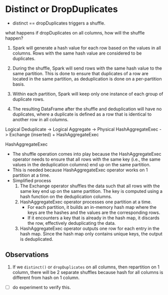 # Distinct or DropDuplicates

- distinct == dropDuplicates triggers a shuffle.


what happens if dropDuplicates on all columns, how will the shuffle happen?
1. Spark will generate a hash value for each row based on the values in all columns. 
Rows with the same hash value are considered to be duplicates.

2. During the shuffle, Spark will send rows with the same hash value to the same partition. 
This is done to ensure that duplicates of a row are located in the same partition, 
as deduplication is done on a per-partition basis.

3. Within each partition, Spark will keep only one instance of each group of duplicate rows.

4. The resulting DataFrame after the shuffle and deduplication will have no duplicates, 
where a duplicate is defined as a row that is identical to another row in all columns.


Logical Deduplicate
-> Logical Aggregate
-> Physical HashAggregateExec
-> Exchange (inserted) + HashAggregateExec


HashAggregateExec
- The shuffle operation comes into play because the HashAggregateExec operator needs to ensure that all rows 
with the same key (i.e., the same values in the deduplication columns) end up on the same partition.
- This is needed because HashAggregateExec operator works on 1 partition at a time.
- Simplified process
  1. The Exchange operator shuffles the data such that all rows with the same key end up on the same partition. 
  The key is computed using a hash function on the deduplication columns.
  2. HashAggregateExec operator processes one partition at a time. 
     - For each partition, it builds an in-memory hash map where the keys are the hashes
     and the values are the corresponding rows. 
     - If it encounters a key that is already in the hash map, it discards the row, effectively deduplicating the data.
  3. HashAggregateExec operator outputs one row for each entry in the hash map. 
  Since the hash map only contains unique keys, the output is deduplicated.


## Observations

1. If we `distinct()` or `dropDuplicates` on all columns, then repartition on 1 column,
there will be 2 separate shuffles because hash for all columns is different from hash on 1 column.
- [ ] do experiment to verify this.
